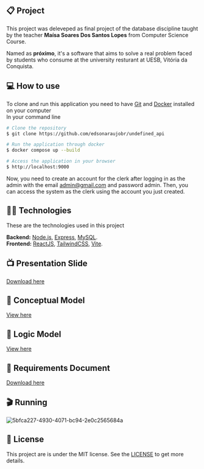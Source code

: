 ## 📋 Project

This project was deleveped as final project of the database discipline taught by the teacher **Maísa Soares Dos Santos Lopes** from Computer Science Course.

Named as **próximo**, it's a software that aims to solve a real problem faced by students who consume at the university resturant at UESB, Vitória da Conquista. <br>


## 💻 How to use

To clone and run this application you need to have [Git](https://git-scm.com) and [Docker](https://www.docker.com/) installed on your computer
<br>
In your command line

```bash
# Clone the repository
$ git clone https://github.com/edsonaraujobr/undefined_api

# Run the application through docker
$ docker compose up --build

# Access the application in your browser
$ http://localhost:9000

```
Now, you need to create an account for the clerk after logging in as the admin with the email admin@gmail.com and password admin. Then, you can access the system as the clerk using the account you just created.

## 👨‍💻 Technologies

These are the technologies used in this project

**Backend:** [Node.js](https://nodejs.org/en/), [Express](https://expressjs.com/pt-br/), [MySQL](https://www.mysql.com/). <br>
**Frontend:** [ReactJS](https://react.dev/), [TailwindCSS](https://tailwindcss.com/docs/guides/vite), [Vite](https://vitejs.dev/).

## 📺 Presentation Slide

 [Download here](https://github.com/edsonaraujobr/software-ru/blob/main/Apresenta%C3%A7%C3%A3oProximo.pptx)

## 🎲 Conceptual Model

 [View here](https://github.com/edsonaraujobr/software-ru/blob/main/ModeloConceitual.png)

## 💎 Logic Model

  [View here](https://github.com/edsonaraujobr/software-ru/blob/main/ModeloLogico.png)

## 📃 Requirements Document

[Download here](https://github.com/edsonaraujobr/software-ru/blob/main/documentoRequisitosBD.pdf)
 
## 🎬 Running 

![5bfca227-4930-4071-bc94-2e0c2565684a](https://github.com/edsonaraujobr/software-ru/assets/137104822/55bc23f1-22b0-4a0b-82f3-b2b407ce6cd6)

## 📝 License

This project are is under the MIT license. See the [LICENSE](https://github.com/edsonaraujobr/software-ru/blob/main/LICENSE) to get more details.












   




